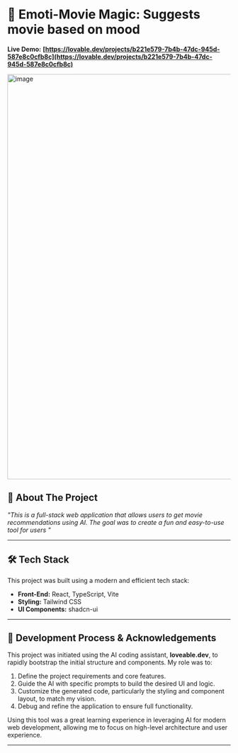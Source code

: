 # 🚀 Emoti-Movie Magic: Suggests movie based on mood

**Live Demo:** **[https://lovable.dev/projects/b221e579-7b4b-47dc-945d-587e8c0cfb8c](https://lovable.dev/projects/b221e579-7b4b-47dc-945d-587e8c0cfb8c)**

<img width="1398" height="915" alt="image" src="https://github.com/user-attachments/assets/75ae7478-35a6-45b8-bc18-9354f7028d4f" />


## 📖 About The Project



*"This is a full-stack web application that allows users to get movie recommendations using AI. The goal was to create a fun and easy-to-use tool for users "*

---

## 🛠️ Tech Stack

This project was built using a modern and efficient tech stack:

* **Front-End:** React, TypeScript, Vite
* **Styling:** Tailwind CSS
* **UI Components:** shadcn-ui

---

## 🤖 Development Process & Acknowledgements

This project was initiated using the AI coding assistant, **loveable.dev**, to rapidly bootstrap the initial structure and components. My role was to:

1.  Define the project requirements and core features.
2.  Guide the AI with specific prompts to build the desired UI and logic.
3.  Customize the generated code, particularly the styling and component layout, to match my vision.
4.  Debug and refine the application to ensure full functionality.

Using this tool was a great learning experience in leveraging AI for modern web development, allowing me to focus on high-level architecture and user experience.

---


